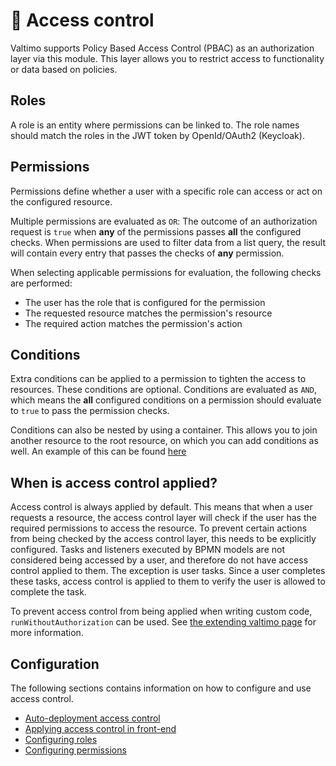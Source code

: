# 🔏 Access control

Valtimo supports Policy Based Access Control (PBAC) as an authorization layer via this module. This layer allows you to restrict access to functionality or data based on policies.

## Roles

A role is an entity where permissions can be linked to. The role names should match the roles in the JWT token by OpenId/OAuth2 (Keycloak).

## Permissions

Permissions define whether a user with a specific role can access or act on the configured resource.

Multiple permissions are evaluated as `OR`: The outcome of an authorization request is `true` when **any** of the permissions passes **all** the configured checks. When permissions are used to filter data from a list query, the result will contain every entry that passes the checks of **any** permission.

When selecting applicable permissions for evaluation, the following checks are performed:

* The user has the role that is configured for the permission
* The requested resource matches the permission's resource
* The required action matches the permission's action

## Conditions

Extra conditions can be applied to a permission to tighten the access to resources. These conditions are optional. Conditions are evaluated as `AND`, which means the **all** configured conditions on a permission should evaluate to `true` to pass the permission checks.

Conditions can also be nested by using a container. This allows you to join another resource to the root resource, on which you can add conditions as well. An example of this can be found [here](auto-deployment-access-control.md#joining-entities-using-a-container)

## When is access control applied?

Access control is always applied by default. This means that when a user requests a resource, the access control layer will check if the user has the required permissions to access the resource. To prevent certain actions from being checked by the access control layer, this needs to be explicitly configured. Tasks and listeners executed by BPMN models are not considered being accessed by a user, and therefore do not have access control applied to them. The exception is user tasks. Since a user completes these tasks, access control is applied to them to verify the user is allowed to complete the task.

To prevent access control from being applied when writing custom code, `runWithoutAuthorization` can be used. See [the extending valtimo page](developer-features/run-without-access-control.md) for more information.

## Configuration

The following sections contains information on how to configure and use access control.

* [Auto-deployment access control](auto-deployment-access-control.md)
* [Applying access control in front-end](frontend-access-control.md)
* [Configuring roles](configuring-roles.md)
* [Configuring permissions](configuring-permissions.md)
